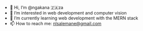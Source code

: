 - 👋 Hi, I’m @ngakana 🇿🇦za
- 👀 I’m interested in web development and computer vision
- 🌱 I’m currently learning web development with the MERN stack
- 📫 How to reach me: nlsalemane@gmail.com

<!---
ngakana/ngakana is a ✨ special ✨ repository because its `README.md` (this file) appears on your GitHub profile.
You can click the Preview link to take a look at your changes.
--->
